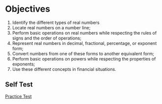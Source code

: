 # Objectives

1. Identify the different types of real numbers
2. Locate real numbers on a number line;
3. Perform basic operations on real numbers while respecting the rules of signs and the order of operations;
4. Represent real numbers in decimal, fractional, percentage, or exponent form;
5. Convert numbers from one of these forms to another equivalent form;
6. Perform basic operations on powers while respecting the properties of exponents;
7. Use these different concepts in financial situations.

## Self Test

[Practice Test](https://m2.teluq.ca/mod/quiz/view.php?id=51920)
